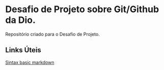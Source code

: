 # Desafio de Projeto sobre Git/Github da Dio.
Repositório criado para o Desafio de Projeto.
## Links Úteis
[Sintax basic markdown](https://www.markdownguide.org/basic-syntax/)

